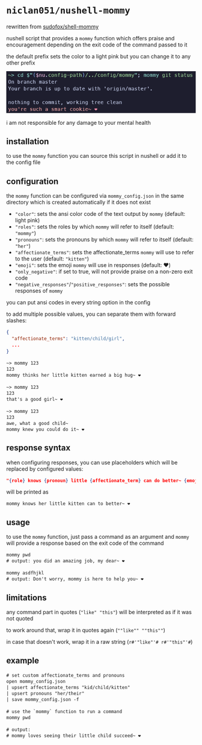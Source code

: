 # `niclan051/nushell-mommy`

rewritten from [sudofox/shell-mommy](https://github.com/sudofox/shell-mommy)

nushell script that provides a `mommy` function which offers praise and encouragement depending on the exit code of the command passed to it

the default prefix sets the color to a light pink but you can change it to any other prefix

<img src="example.png" alt="Example">

i am not responsible for any damage to your mental health

## installation

to use the `mommy` function you can source this script in nushell or add it to the config file

## configuration

the `mommy` function can be configured via `mommy_config.json` in the same directory which is created automatically if it does not exist

- `"color"`: sets the ansi color code of the text output by `mommy` (default: light pink)
- `"roles"`: sets the roles by which `mommy` will refer to itself (default: `"mommy"`)
- `"pronouns"`: sets the pronouns by which `mommy` will refer to itself (default: `"her"`)
- `"affectionate_terms"`: sets the affectionate_terms `mommy` will use to refer to the user (default: `"kitten"`)
- `"emoji"`: sets the emoji `mommy` will use in responses (default: ❤️)
- `"only_negative"`: if set to true, will not provide praise on a non-zero exit code
- `"negative_responses"`/`"positive_responses"`: sets the possible responses of `mommy`

you can put ansi codes in every string option in the config

to add multiple possible values, you can separate them with forward slashes:
```json
{
  "affectionate_terms": "kitten/child/girl",
  ...
}
```
```nu
~> mommy 123
123
mommy thinks her little kitten earned a big hug~ ❤️

~> mommy 123
123
that's a good girl~ ❤️

~> mommy 123
123
awe, what a good child~
mommy knew you could do it~ ❤️
```

## response syntax

when configuring responses, you can use placeholders which will be replaced by configured values:

```json
"{role} knows {pronoun} little {affectionate_term} can do better~ {emoji}"
```
will be printed as
```nu
mommy knows her little kitten can to better~ ❤️
```

## usage

to use the `mommy` function, just pass a command as an argument and `mommy` will provide a response based on the exit code of the command

```nu
mommy pwd
# output: you did an amazing job, my dear~ ❤️

mommy asdfhjkl
# output: Don't worry, mommy is here to help you~ ❤️
```

## limitations

any command part in quotes (`"like" "this"`) will be interpreted as if it was not quoted

to work around that, wrap it in quotes again (`""like"" ""this""`)

in case that doesn't work, wrap it in a raw string (`r#'"like"'# r#'"this"'#`)

## example

```nu
# set custom affectionate_terms and pronouns
open mommy_config.json
| upsert affectionate_terms "kid/child/kitten"
| upsert pronouns "her/their"
| save mommy_config.json -f

# use the `mommy` function to run a command
mommy pwd

# output:
# mommy loves seeing their little child succeed~ ❤️
```